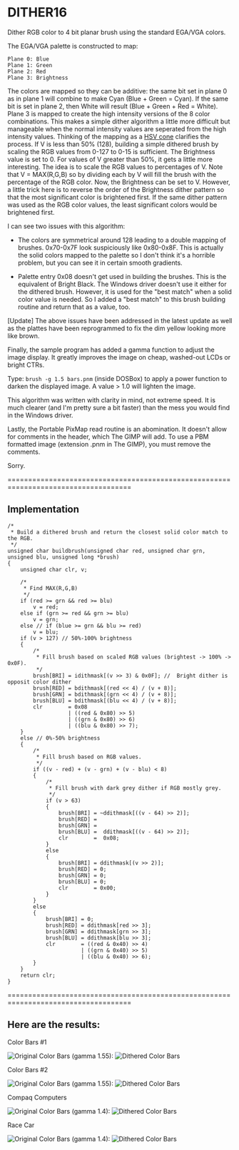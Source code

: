 # DITHER16
Dither RGB color to 4 bit planar brush using the standard EGA/VGA colors.

The EGA/VGA palette is constructed to map:

    Plane 0: Blue
    Plane 1: Green
    Plane 2: Red
    Plane 3: Brightness

The colors are mapped so they can be additive: the same bit set in plane 0 as in plane 1 will combine to make Cyan (Blue + Green = Cyan). If the same bit is set in plane 2, then White will result (Blue + Green + Red = White). Plane 3 is mapped to create the high intensity versions of the 8 color combinations.  This makes a simple dither algorithm a little more difficult but manageable when the normal intensity values are seperated from the high intensity values. Thinking of the mapping as a [HSV cone](https://en.wikipedia.org/wiki/HSL_and_HSV) clarifies the process. If V is less than 50% (128), building a simple dithered brush by scaling the RGB values from 0-127 to 0-15 is sufficient. The Brightness value is set to 0. For values of V greater than 50%, it gets a little more interesting. The idea is to scale the RGB values to percentages of V. Note that V = MAX(R,G,B) so by dividing each by V will fill the brush with the percentage of the RGB color. Now, the Brightness can be set to V. However, a little trick here is to reverse the order of the Brightness dither pattern so that the most significant color is brightened first. If the same dither pattern was used as the RGB color values, the least significant colors would be brightened first.

I can see two issues with this algorithm:

+ The colors are symmetrical around 128 leading to a double mapping of brushes. 0x70-0x7F look suspiciously like 0x80-0x8F. This is actually the solid colors mapped to the palette so I don't think it's a horrible problem, but you can see it in certain smooth gradients.

+ Palette entry 0x08 doesn't get used in building the brushes. This is the equivalent of Bright Black. The Windows driver doesn't use it either for the dithered brush. However, it is used for the "best match" when a solid color value is needed. So I added a "best match" to this brush building routine and return that as a value, too.

[Update]
The above issues have been addressed in the latest update as well as the plattes have been reprogrammed to fix the dim yellow looking more like brown.

Finally, the sample program has added a gamma function to adjust the image display. It greatly improves the image on cheap, washed-out LCDs or bright CTRs.

Type: `brush -g 1.5 bars.pnm` (inside DOSBox) to apply a power function to darken the displayed image. A value > 1.0 will lighten the image.

This algorithm was written with clarity in mind, not extreme speed. It is much clearer (and I'm pretty sure a bit faster) than the mess you would find in the Windows driver.

Lastly, the Portable PixMap read routine is an abomination. It doesn't allow for comments in the header, which The GIMP will add. To use a PBM formatted image (extension .pnm in The GIMP), you must remove the comments.

Sorry.

====================================================================================

## Implementation

```
/*
 * Build a dithered brush and return the closest solid color match to the RGB.
 */
unsigned char buildbrush(unsigned char red, unsigned char grn, unsigned blu, unsigned long *brush)
{
    unsigned char clr, v;

    /*
     * Find MAX(R,G,B)
     */
    if (red >= grn && red >= blu)
        v = red;
    else if (grn >= red && grn >= blu)
        v = grn;
    else // if (blue >= grn && blu >= red)
        v = blu;
    if (v > 127) // 50%-100% brightness
    {
        /*
         * Fill brush based on scaled RGB values (brightest -> 100% -> 0x0F).
         */
        brush[BRI] = idithmask[(v >> 3) & 0x0F]; //  Bright dither is opposit color dither
        brush[RED] = bdithmask[(red << 4) / (v + 8)];
        brush[GRN] = bdithmask[(grn << 4) / (v + 8)];
        brush[BLU] = bdithmask[(blu << 4) / (v + 8)];
        clr        = 0x08
                   | ((red & 0x80) >> 5)
                   | ((grn & 0x80) >> 6)
                   | ((blu & 0x80) >> 7);
    }
    else // 0%-50% brightness
    {
        /*
         * Fill brush based on RGB values.
         */
        if ((v - red) + (v - grn) + (v - blu) < 8)
        {
            /*
             * Fill brush with dark grey dither if RGB mostly grey.
             */
            if (v > 63)
            {
                brush[BRI] = ~ddithmask[((v - 64) >> 2)];
                brush[RED] =
                brush[GRN] =
                brush[BLU] =  ddithmask[((v - 64) >> 2)];
                clr        =  0x08;
            }
            else
            {
                brush[BRI] = ddithmask[(v >> 2)];
                brush[RED] = 0;
                brush[GRN] = 0;
                brush[BLU] = 0;
                clr        = 0x00;
            }
        }
        else
        {
            brush[BRI] = 0;
            brush[RED] = ddithmask[red >> 3];
            brush[GRN] = ddithmask[grn >> 3];
            brush[BLU] = ddithmask[blu >> 3];
            clr        = ((red & 0x40) >> 4)
                       | ((grn & 0x40) >> 5)
                       | ((blu & 0x40) >> 6);
        }
    }
    return clr;
}
```

====================================================================================

## Here are the results:

Color Bars #1

![Original Color Bars](https://github.com/dschmenk/DITHER16/blob/master/images/bars1.jpg)
(gamma 1.55):
![Dithered Color Bars](https://github.com/dschmenk/DITHER16/blob/master/images/bars1.a.png)


Color Bars #2

![Original Color Bars](https://github.com/dschmenk/DITHER16/blob/master/images/bars2.jpg)
(gamma 1.55):
![Dithered Color Bars](https://github.com/dschmenk/DITHER16/blob/master/images/bars2.a.png)

Compaq Computers

![Original Color Bars](https://github.com/dschmenk/DITHER16/blob/master/images/compaqs.jpg)
(gamma 1.4):
![Dithered Color Bars](https://github.com/dschmenk/DITHER16/blob/master/images/compaqs.a.png)

Race Car

![Original Color Bars](https://github.com/dschmenk/DITHER16/blob/master/images/racecar.jpg)
(gamma 1.4):
![Dithered Color Bars](https://github.com/dschmenk/DITHER16/blob/master/images/racecar.a.png)
